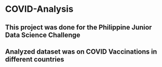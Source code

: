 # COVID-Analysis

## This project was done for the Philippine Junior Data Science Challenge

## Analyzed dataset was on COVID Vaccinations in different countries
